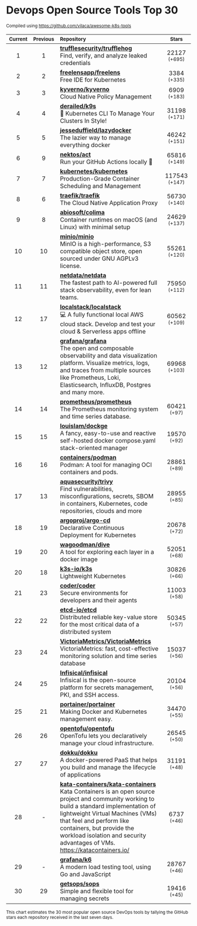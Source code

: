 # Devops Open Source Tools Top 30
<sup>Compiled using https://github.com/vilaca/awesome-k8s-tools</sup>
<div align="center">

|<sub>Current</sub>|<sub>Previous</sub>|<sub>Repository</sub>|<sub>Stars</sub>|
|:---:|:---:|:---|:---:|
|1|1|[**trufflesecurity/trufflehog**](https://github.com/trufflesecurity/trufflehog)<br/>Find, verify, and analyze leaked credentials|22127 <sup>(+695)</sup>|
|2|2|[**freelensapp/freelens**](https://github.com/freelensapp/freelens)<br/>Free IDE for Kubernetes|3384 <sup>(+335)</sup>|
|3|3|[**kyverno/kyverno**](https://github.com/kyverno/kyverno)<br/>Cloud Native Policy Management|6909 <sup>(+183)</sup>|
|4|4|[**derailed/k9s**](https://github.com/derailed/k9s)<br/>🐶 Kubernetes CLI To Manage Your Clusters In Style!|31198 <sup>(+171)</sup>|
|5|5|[**jesseduffield/lazydocker**](https://github.com/jesseduffield/lazydocker)<br/>The lazier way to manage everything docker|46242 <sup>(+151)</sup>|
|6|9|[**nektos/act**](https://github.com/nektos/act)<br/>Run your GitHub Actions locally 🚀|65816 <sup>(+149)</sup>|
|7|7|[**kubernetes/kubernetes**](https://github.com/kubernetes/kubernetes)<br/>Production-Grade Container Scheduling and Management|117543 <sup>(+147)</sup>|
|8|6|[**traefik/traefik**](https://github.com/traefik/traefik)<br/>The Cloud Native Application Proxy|56730 <sup>(+140)</sup>|
|9|8|[**abiosoft/colima**](https://github.com/abiosoft/colima)<br/>Container runtimes on macOS (and Linux) with minimal setup|24629 <sup>(+137)</sup>|
|10|10|[**minio/minio**](https://github.com/minio/minio)<br/>MinIO is a high-performance, S3 compatible object store, open sourced under GNU AGPLv3 license.|55261 <sup>(+120)</sup>|
|11|11|[**netdata/netdata**](https://github.com/netdata/netdata)<br/>The fastest path to AI-powered full stack observability, even for lean teams.|75950 <sup>(+112)</sup>|
|12|17|[**localstack/localstack**](https://github.com/localstack/localstack)<br/>💻 A fully functional local AWS cloud stack. Develop and test your cloud & Serverless apps offline|60562 <sup>(+109)</sup>|
|13|12|[**grafana/grafana**](https://github.com/grafana/grafana)<br/>The open and composable observability and data visualization platform. Visualize metrics, logs, and traces from multiple sources like Prometheus, Loki, Elasticsearch, InfluxDB, Postgres and many more. |69968 <sup>(+103)</sup>|
|14|14|[**prometheus/prometheus**](https://github.com/prometheus/prometheus)<br/>The Prometheus monitoring system and time series database.|60421 <sup>(+97)</sup>|
|15|15|[**louislam/dockge**](https://github.com/louislam/dockge)<br/>A fancy, easy-to-use and reactive self-hosted docker compose.yaml stack-oriented manager|19570 <sup>(+92)</sup>|
|16|16|[**containers/podman**](https://github.com/containers/podman)<br/>Podman: A tool for managing OCI containers and pods.|28861 <sup>(+89)</sup>|
|17|13|[**aquasecurity/trivy**](https://github.com/aquasecurity/trivy)<br/>Find vulnerabilities, misconfigurations, secrets, SBOM in containers, Kubernetes, code repositories, clouds and more|28955 <sup>(+85)</sup>|
|18|19|[**argoproj/argo-cd**](https://github.com/argoproj/argo-cd)<br/>Declarative Continuous Deployment for Kubernetes|20678 <sup>(+72)</sup>|
|19|20|[**wagoodman/dive**](https://github.com/wagoodman/dive)<br/>A tool for exploring each layer in a docker image|52051 <sup>(+68)</sup>|
|20|18|[**k3s-io/k3s**](https://github.com/k3s-io/k3s)<br/>Lightweight Kubernetes|30826 <sup>(+66)</sup>|
|21|23|[**coder/coder**](https://github.com/coder/coder)<br/>Secure environments for developers and their agents|11003 <sup>(+58)</sup>|
|22|22|[**etcd-io/etcd**](https://github.com/etcd-io/etcd)<br/>Distributed reliable key-value store for the most critical data of a distributed system|50345 <sup>(+57)</sup>|
|23|24|[**VictoriaMetrics/VictoriaMetrics**](https://github.com/VictoriaMetrics/VictoriaMetrics)<br/>VictoriaMetrics: fast, cost-effective monitoring solution and time series database|15037 <sup>(+56)</sup>|
|24|25|[**Infisical/infisical**](https://github.com/Infisical/infisical)<br/>Infisical is the open-source platform for secrets management, PKI, and SSH access.|20104 <sup>(+56)</sup>|
|25|21|[**portainer/portainer**](https://github.com/portainer/portainer)<br/>Making Docker and Kubernetes management easy.|34470 <sup>(+55)</sup>|
|26|26|[**opentofu/opentofu**](https://github.com/opentofu/opentofu)<br/>OpenTofu lets you declaratively manage your cloud infrastructure.|26545 <sup>(+50)</sup>|
|27|27|[**dokku/dokku**](https://github.com/dokku/dokku)<br/>A docker-powered PaaS that helps you build and manage the lifecycle of applications|31191 <sup>(+48)</sup>|
|28|-|[**kata-containers/kata-containers**](https://github.com/kata-containers/kata-containers)<br/>Kata Containers is an open source project and community working to build a standard implementation of lightweight Virtual Machines (VMs) that feel and perform like containers, but provide the workload isolation and security advantages of VMs. https://katacontainers.io/|6737 <sup>(+46)</sup>|
|29|-|[**grafana/k6**](https://github.com/grafana/k6)<br/>A modern load testing tool, using Go and JavaScript|28767 <sup>(+46)</sup>|
|30|29|[**getsops/sops**](https://github.com/getsops/sops)<br/>Simple and flexible tool for managing secrets|19416 <sup>(+45)</sup>|


</div>

<sub>This chart estimates the 30 most popular open source DevOps tools by tallying the GitHub stars each repository received in the last seven days.</sub>
